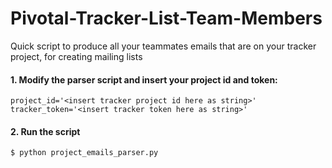 # Pivotal-Tracker-List-Team-Members
Quick script to produce all your teammates emails that are on your tracker project, for creating mailing lists


#### 1. Modify the parser script and insert your project id and token:
```
project_id='<insert tracker project id here as string>'
tracker_token='<insert tracker token here as string>'
```
#### 2. Run the script
```
$ python project_emails_parser.py
```
